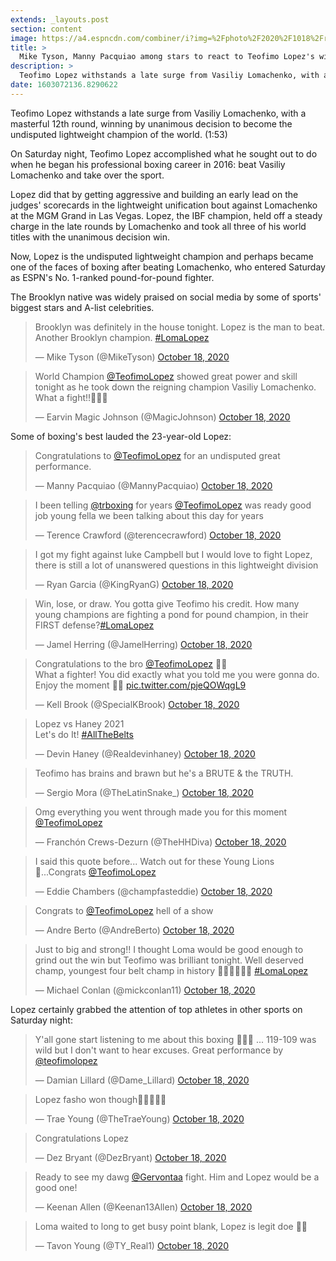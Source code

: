 ```yaml
--- 
extends: _layouts.post 
section: content 
image: https://a4.espncdn.com/combiner/i?img=%2Fphoto%2F2020%2F1018%2Fr762418_2_1296x729_16%2D9.jpg 
title: > 
  Mike Tyson, Manny Pacquiao among stars to react to Teofimo Lopez's win over Vasiliy Lomachenko 
description: > 
  Teofimo Lopez withstands a late surge from Vasiliy Lomachenko, with a masterful 12th round, winning by unanimous decision to become the undisputed lightweight champion of the world.(1:53)On Saturday night, Teofimo Lopez accomplished what he sought out to do when he began his professional boxing career in 2016: beat Vasiliy Lomachenko and take over the sport.Lopez, the IBF champion, held off a steady charge in the late rounds by Lomachenko and took all three of his world titles with the unanimous decision win.Now, Lopez is the undisputed lightweight champion and perhaps became one of the faces of boxing after beating Lomachenko, who entered Saturday as ESPN's No.#LomaLopez — Mike Tyson (@MikeTyson) October 18, 2020World Champion @TeofimoLopez showed great power and skill tonight as he took down the reigning champion Vasiliy Lomachenko. 
date: 1603072136.8290622 
--- 
```

<div><p>Teofimo Lopez withstands a late surge from Vasiliy Lomachenko, with a masterful 12th round, winning by unanimous decision to become the undisputed lightweight champion of the world. (1:53)</p><p>On Saturday night, Teofimo Lopez accomplished what he sought out to do when he began his professional boxing career in 2016: beat Vasiliy Lomachenko and take over the sport.</p><p>Lopez did that by getting aggressive and building an early lead on the judges' scorecards in the lightweight unification bout against Lomachenko at the MGM Grand in Las Vegas. Lopez, the IBF champion, held off a steady charge in the late rounds by Lomachenko and took all three of his world titles with the unanimous decision win.</p><p>Now, Lopez is the undisputed lightweight champion and perhaps became one of the faces of boxing after beating Lomachenko, who entered Saturday as ESPN's No. 1-ranked pound-for-pound fighter.</p><p>The Brooklyn native was widely praised on social media by some of sports' biggest stars and A-list celebrities.</p><blockquote class="twitter-tweet"><p lang="en" dir="ltr">Brooklyn was definitely in the house tonight. Lopez is the man to beat. Another Brooklyn champion. <a href="https://twitter.com/hashtag/LomaLopez?src=hash&amp;ref_src=twsrc%5Etfw">#LomaLopez</a></p>&#8212; Mike Tyson (@MikeTyson) <a href="https://twitter.com/MikeTyson/status/1317690155327582208?ref_src=twsrc%5Etfw">October 18, 2020</a></blockquote> <blockquote class="twitter-tweet"><p lang="en" dir="ltr">World Champion <a href="https://twitter.com/TeofimoLopez?ref_src=twsrc%5Etfw">@TeofimoLopez</a> showed great power and skill tonight as he took down the reigning champion Vasiliy Lomachenko. What a fight!!&#128170;&#127998;&#129354;</p>&#8212; Earvin Magic Johnson (@MagicJohnson) <a href="https://twitter.com/MagicJohnson/status/1317690300144365568?ref_src=twsrc%5Etfw">October 18, 2020</a></blockquote>   <p>Some of boxing's best lauded the 23-year-old Lopez:</p><blockquote class="twitter-tweet"><p lang="en" dir="ltr">Congratulations to <a href="https://twitter.com/TeofimoLopez?ref_src=twsrc%5Etfw">@TeofimoLopez</a> for an undisputed great performance.</p>&#8212; Manny Pacquiao (@MannyPacquiao) <a href="https://twitter.com/MannyPacquiao/status/1317689086145040384?ref_src=twsrc%5Etfw">October 18, 2020</a></blockquote> <blockquote class="twitter-tweet"><p lang="en" dir="ltr">I been telling <a href="https://twitter.com/trboxing?ref_src=twsrc%5Etfw">@trboxing</a> for years <a href="https://twitter.com/TeofimoLopez?ref_src=twsrc%5Etfw">@TeofimoLopez</a> was ready good job young fella we been talking about this day for years</p>&#8212; Terence Crawford (@terencecrawford) <a href="https://twitter.com/terencecrawford/status/1317690040508649472?ref_src=twsrc%5Etfw">October 18, 2020</a></blockquote> <blockquote class="twitter-tweet"><p lang="en" dir="ltr">I got my fight against luke Campbell but I would love to fight Lopez, there is still a lot of unanswered questions in this lightweight division</p>&#8212; Ryan Garcia (@KingRyanG) <a href="https://twitter.com/KingRyanG/status/1317693058343817217?ref_src=twsrc%5Etfw">October 18, 2020</a></blockquote> <blockquote class="twitter-tweet"><p lang="en" dir="ltr">Win, lose, or draw. You gotta give Teofimo his credit. How many young champions are fighting a pond for pound champion, in their FIRST defense?<a href="https://twitter.com/hashtag/LomaLopez?src=hash&amp;ref_src=twsrc%5Etfw">#LomaLopez</a></p>&#8212; Jamel Herring (@JamelHerring) <a href="https://twitter.com/JamelHerring/status/1317688248274014208?ref_src=twsrc%5Etfw">October 18, 2020</a></blockquote> <blockquote class="twitter-tweet"><p lang="en" dir="ltr">Congratulations to the bro <a href="https://twitter.com/TeofimoLopez?ref_src=twsrc%5Etfw">@TeofimoLopez</a> &#128079;&#127998;<br>What a fighter! You did exactly what you told me you were gonna do. Enjoy the moment &#128074;&#127998; <a href="https://t.co/pjeQOWqgL9">pic.twitter.com/pjeQOWqgL9</a></p>&#8212; Kell Brook (@SpecialKBrook) <a href="https://twitter.com/SpecialKBrook/status/1317693622314295296?ref_src=twsrc%5Etfw">October 18, 2020</a></blockquote> <blockquote class="twitter-tweet"><p lang="en" dir="ltr">Lopez vs Haney 2021<br>Let's do It! <a href="https://twitter.com/hashtag/AllTheBelts?src=hash&amp;ref_src=twsrc%5Etfw">#AllTheBelts</a></p>&#8212; Devin Haney (@Realdevinhaney) <a href="https://twitter.com/Realdevinhaney/status/1317690985644617728?ref_src=twsrc%5Etfw">October 18, 2020</a></blockquote> <blockquote class="twitter-tweet"><p lang="en" dir="ltr">Teofimo has brains and brawn but he's a BRUTE &amp; the TRUTH.</p>&#8212; Sergio Mora (@TheLatinSnake_) <a href="https://twitter.com/TheLatinSnake_/status/1317690797525921793?ref_src=twsrc%5Etfw">October 18, 2020</a></blockquote> <blockquote class="twitter-tweet"><p lang="en" dir="ltr">Omg everything you went through made you for this moment <a href="https://twitter.com/TeofimoLopez?ref_src=twsrc%5Etfw">@TeofimoLopez</a></p>&#8212; Franch&#243;n Crews-Dezurn (@TheHHDiva) <a href="https://twitter.com/TheHHDiva/status/1317688763783544833?ref_src=twsrc%5Etfw">October 18, 2020</a></blockquote> <blockquote class="twitter-tweet"><p lang="en" dir="ltr">I said this quote before... Watch out for these Young Lions &#129409;...Congrats <a href="https://twitter.com/TeofimoLopez?ref_src=twsrc%5Etfw">@TeofimoLopez</a></p>&#8212; Eddie Chambers (@champfasteddie) <a href="https://twitter.com/champfasteddie/status/1317689296661381122?ref_src=twsrc%5Etfw">October 18, 2020</a></blockquote> <blockquote class="twitter-tweet"><p lang="en" dir="ltr">Congrats to <a href="https://twitter.com/TeofimoLopez?ref_src=twsrc%5Etfw">@TeofimoLopez</a> hell of a show</p>&#8212; Andre Berto (@AndreBerto) <a href="https://twitter.com/AndreBerto/status/1317690868988473347?ref_src=twsrc%5Etfw">October 18, 2020</a></blockquote> <blockquote class="twitter-tweet"><p lang="en" dir="ltr">Just to big and strong!! I thought Loma would be good enough to grind out the win but Teofimo was brilliant tonight. Well deserved champ, youngest four belt champ in history &#128079;&#127996;&#128079;&#127996;&#128079;&#127996; <a href="https://twitter.com/hashtag/LomaLopez?src=hash&amp;ref_src=twsrc%5Etfw">#LomaLopez</a></p>&#8212; Michael Conlan (@mickconlan11) <a href="https://twitter.com/mickconlan11/status/1317689762766086145?ref_src=twsrc%5Etfw">October 18, 2020</a></blockquote> <p>Lopez certainly grabbed the attention of top athletes in other sports on Saturday night:</p><blockquote class="twitter-tweet"><p lang="en" dir="ltr">Y'all gone start listening to me about this boxing &#129335;&#127997;&#8205;&#9794;&#65039; ... 119-109 was wild but I don't want to hear excuses. Great performance by <a href="https://twitter.com/TeofimoLopez?ref_src=twsrc%5Etfw">@teofimolopez</a></p>&#8212; Damian Lillard (@Dame_Lillard) <a href="https://twitter.com/Dame_Lillard/status/1317705176204136448?ref_src=twsrc%5Etfw">October 18, 2020</a></blockquote> <blockquote class="twitter-tweet"><p lang="en" dir="ltr">Lopez fasho won though&#129315;&#128293;&#128293;&#128293;&#128175;</p>&#8212; Trae Young (@TheTraeYoung) <a href="https://twitter.com/TheTraeYoung/status/1317689374033719297?ref_src=twsrc%5Etfw">October 18, 2020</a></blockquote> <blockquote class="twitter-tweet"><p lang="en" dir="ltr">Congratulations Lopez</p>&#8212; Dez Bryant (@DezBryant) <a href="https://twitter.com/DezBryant/status/1317689783733407744?ref_src=twsrc%5Etfw">October 18, 2020</a></blockquote> <blockquote class="twitter-tweet"><p lang="en" dir="ltr">Ready to see my dawg <a href="https://twitter.com/Gervontaa?ref_src=twsrc%5Etfw">@Gervontaa</a> fight. Him and Lopez would be a good one!</p>&#8212; Keenan Allen (@Keenan13Allen) <a href="https://twitter.com/Keenan13Allen/status/1317689802909646849?ref_src=twsrc%5Etfw">October 18, 2020</a></blockquote> <blockquote class="twitter-tweet"><p lang="en" dir="ltr">Loma waited to long to get busy point blank, Lopez is legit doe &#128076;&#127998;</p>&#8212; Tavon Young (@TY_Real1) <a href="https://twitter.com/TY_Real1/status/1317692049890725888?ref_src=twsrc%5Etfw">October 18, 2020</a></blockquote> 
</div>